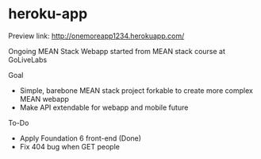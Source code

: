 # heroku-app
Preview link: http://onemoreapp1234.herokuapp.com/

Ongoing MEAN Stack Webapp started from MEAN stack course at GoLiveLabs

Goal
- Simple, barebone MEAN stack project forkable to create more complex MEAN webapp
- Make API extendable for webapp and mobile future

To-Do
- Apply Foundation 6 front-end (Done)
- Fix 404 bug when GET people
